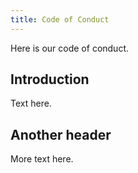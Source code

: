 ```yaml
---
title: Code of Conduct
---
```


Here is our code of conduct.

## Introduction

Text here.

## Another header

More text here.
